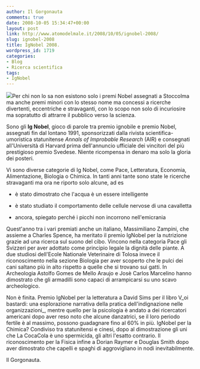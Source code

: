 ```yaml
---
author: Il Gorgonauta
comments: true
date: 2008-10-05 15:34:47+00:00
layout: post
link: http://www.atomodelmale.it/2008/10/05/ignobel-2008/
slug: ignobel-2008
title: IgNobel 2008.
wordpress_id: 1719
categories:
- Blog
- Ricerca scientifica
tags:
- IgNobel
---
```


![](http://www.atomodelmale.it/wp-content/uploads/2008/10/ignobel2007-300x225.jpg)Per chi non lo sa non esistono solo i premi Nobel assegnati a Stoccolma ma anche premi minori con lo stesso nome ma concessi a ricerche divertenti, eccentriche e stravaganti, con lo scopo non solo di incuriosire ma sopratutto di attrarre il pubblico verso la scienza.

Sono gli **Ig Nobel**, gioco di parole tra premio ignobile e premio Nobel, assegnati fin dal lontano 1991, sponsorizzati dalla rivista scientifica-umoristica statunitense _Annals of Improbable Research_ (AIR) e consegnati all'Università di Harvard prima dell'annuncio ufficiale dei vincitori del più prestigioso premio Svedese. Niente ricompensa in denaro ma solo la gloria dei posteri.

Vi sono diverse categorie di Ig Nobel, come Pace, Letteratura, Economia, Alimentazione, Biologia o Chimica. In tanti anni tante sono state le ricerche stravaganti ma ora ne riporto solo alcune, ad es



	
  * è stato dimostrato che l'acqua è un essere intelligente

	
  * è stato studiato il comportamento delle cellule nervose di una cavalletta

	
  * ancora, spiegato perché i picchi non incorrono nell'emicrania


<!-- more -->


Quest'anno tra i vari premiati anche un italiano, Massimiliano Zampini, che assieme a Charles Spence, ha meritato il premio IgNobel per la nutrizione grazie ad una ricerca sul suono del cibo. Vincono nella categoria Pace gli Svizzeri per aver adottato come principio legale la dignità delle piante. A due studiosi dell'Ecole Nationale Veterinaire di Tolosa invece il riconoscimento nella sezione Biologia per aver scoperto che le pulci dei cani saltano più in alto rispetto a quelle che si trovano sui gatti. In Archeologia Astolfo Gomes de Mello Araujo e Josè Carlos Marcelino hanno dimostrato che gli armadilli sono capaci di arrampicarsi su uno scavo archeologico.

Non è finita. Premio IgNobel per la letteratura a David Sims per il libro V_oi bastardi: una esplorazione narrativa della pratica dell'indignazione nelle organizzazioni_, mentre quello per la psicologia è andato a dei ricercatori americani dopo aver reso noto che alcune danzatrici, se il loro periodo fertile è al massimo, possono guadagnare fino al 60% in più. IgNobel per la Chimica? Condiviso tra statunitensi e cinesi, dopo al dimostrazione gli uni che La CocaCola è uno spermicida, gli altri l'esatto contrario. Il riconoscimento per la Fisica infine a Dorian Raymer e Douglas Smith dopo aver dimostrato che capelli e spaghi di aggrovigliano in nodi inevitabilmente.

Il Gorgonauta.
